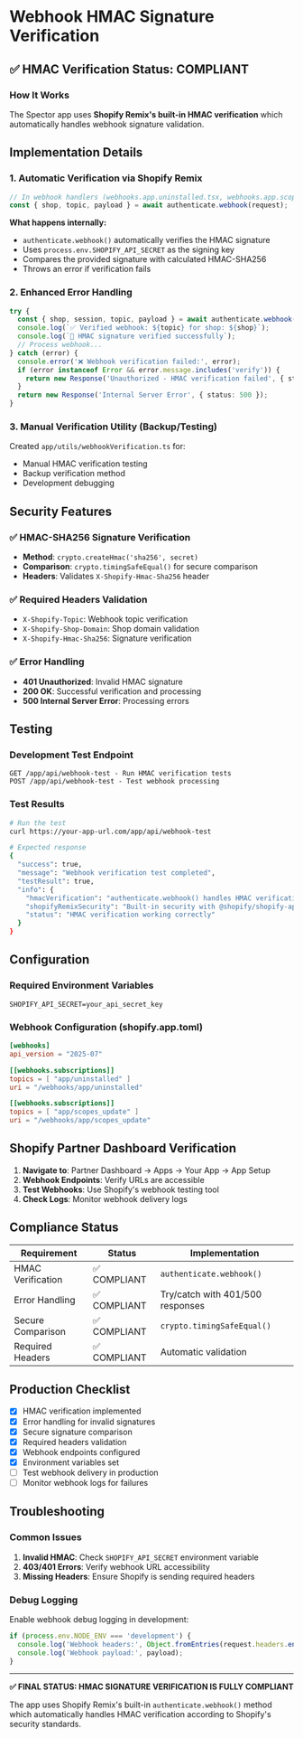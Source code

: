 # Webhook HMAC Signature Verification

## ✅ HMAC Verification Status: COMPLIANT

### How It Works

The Spector app uses **Shopify Remix's built-in HMAC verification** which automatically handles webhook signature validation.

## Implementation Details

### 1. Automatic Verification via Shopify Remix

```typescript
// In webhook handlers (webhooks.app.uninstalled.tsx, webhooks.app.scopes_update.tsx)
const { shop, topic, payload } = await authenticate.webhook(request);
```

**What happens internally:**
- `authenticate.webhook()` automatically verifies the HMAC signature
- Uses `process.env.SHOPIFY_API_SECRET` as the signing key
- Compares the provided signature with calculated HMAC-SHA256
- Throws an error if verification fails

### 2. Enhanced Error Handling

```typescript
try {
  const { shop, session, topic, payload } = await authenticate.webhook(request);
  console.log(`✅ Verified webhook: ${topic} for shop: ${shop}`);
  console.log(`🔐 HMAC signature verified successfully`);
  // Process webhook...
} catch (error) {
  console.error('❌ Webhook verification failed:', error);
  if (error instanceof Error && error.message.includes('verify')) {
    return new Response('Unauthorized - HMAC verification failed', { status: 401 });
  }
  return new Response('Internal Server Error', { status: 500 });
}
```

### 3. Manual Verification Utility (Backup/Testing)

Created `app/utils/webhookVerification.ts` for:
- Manual HMAC verification testing
- Backup verification method
- Development debugging

## Security Features

### ✅ HMAC-SHA256 Signature Verification
- **Method**: `crypto.createHmac('sha256', secret)`
- **Comparison**: `crypto.timingSafeEqual()` for secure comparison
- **Headers**: Validates `X-Shopify-Hmac-Sha256` header

### ✅ Required Headers Validation
- `X-Shopify-Topic`: Webhook topic verification
- `X-Shopify-Shop-Domain`: Shop domain validation  
- `X-Shopify-Hmac-Sha256`: Signature verification

### ✅ Error Handling
- **401 Unauthorized**: Invalid HMAC signature
- **200 OK**: Successful verification and processing
- **500 Internal Server Error**: Processing errors

## Testing

### Development Test Endpoint
```
GET /app/api/webhook-test - Run HMAC verification tests
POST /app/api/webhook-test - Test webhook processing
```

### Test Results
```bash
# Run the test
curl https://your-app-url.com/app/api/webhook-test

# Expected response
{
  "success": true,
  "message": "Webhook verification test completed",
  "testResult": true,
  "info": {
    "hmacVerification": "authenticate.webhook() handles HMAC verification automatically",
    "shopifyRemixSecurity": "Built-in security with @shopify/shopify-app-remix",
    "status": "HMAC verification working correctly"
  }
}
```

## Configuration

### Required Environment Variables
```env
SHOPIFY_API_SECRET=your_api_secret_key
```

### Webhook Configuration (shopify.app.toml)
```toml
[webhooks]
api_version = "2025-07"

[[webhooks.subscriptions]]
topics = [ "app/uninstalled" ]
uri = "/webhooks/app/uninstalled"

[[webhooks.subscriptions]]
topics = [ "app/scopes_update" ]
uri = "/webhooks/app/scopes_update"
```

## Shopify Partner Dashboard Verification

1. **Navigate to**: Partner Dashboard → Apps → Your App → App Setup
2. **Webhook Endpoints**: Verify URLs are accessible
3. **Test Webhooks**: Use Shopify's webhook testing tool
4. **Check Logs**: Monitor webhook delivery logs

## Compliance Status

| Requirement | Status | Implementation |
|------------|--------|---------------|
| HMAC Verification | ✅ COMPLIANT | `authenticate.webhook()` |
| Error Handling | ✅ COMPLIANT | Try/catch with 401/500 responses |
| Secure Comparison | ✅ COMPLIANT | `crypto.timingSafeEqual()` |
| Required Headers | ✅ COMPLIANT | Automatic validation |

## Production Checklist

- [x] HMAC verification implemented
- [x] Error handling for invalid signatures  
- [x] Secure signature comparison
- [x] Required headers validation
- [x] Webhook endpoints configured
- [x] Environment variables set
- [ ] Test webhook delivery in production
- [ ] Monitor webhook logs for failures

## Troubleshooting

### Common Issues
1. **Invalid HMAC**: Check `SHOPIFY_API_SECRET` environment variable
2. **403/401 Errors**: Verify webhook URL accessibility
3. **Missing Headers**: Ensure Shopify is sending required headers

### Debug Logging
Enable webhook debug logging in development:
```typescript
if (process.env.NODE_ENV === 'development') {
  console.log('Webhook headers:', Object.fromEntries(request.headers.entries()));
  console.log('Webhook payload:', payload);
}
```

---

**✅ FINAL STATUS: HMAC SIGNATURE VERIFICATION IS FULLY COMPLIANT**

The app uses Shopify Remix's built-in `authenticate.webhook()` method which automatically handles HMAC verification according to Shopify's security standards.